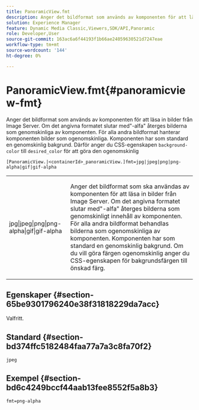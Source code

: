 ```yaml
---
title: PanoramicView.fmt
description: Anger det bildformat som används av komponenten för att läsa in bilder från Image Server.
solution: Experience Manager
feature: Dynamic Media Classic,Viewers,SDK/API,Panoramic
role: Developer,User
source-git-commit: 163ac6a6f44193f1b66ae24059630521d7247eae
workflow-type: tm+mt
source-wordcount: '144'
ht-degree: 0%

---
```


# PanoramicView.fmt{#panoramicview-fmt}

Anger det bildformat som används av komponenten för att läsa in bilder från Image Server. Om det angivna formatet slutar med&quot;-alfa&quot; återges bilderna som genomskinliga av komponenten. För alla andra bildformat hanterar komponenten bilder som ogenomskinliga. Komponenten har som standard en genomskinlig bakgrund. Därför anger du CSS-egenskapen `background-color` till `desired_color` för att göra den ogenomskinlig

`[PanoramicView.|<containerId>_panoramicView.]fmt=jpg|jpeg|png|png-alpha|gif|gif-alpha`

<table id="table_AE7AAFA9B4374E31B51D06511EB96401"> 
 <tbody> 
  <tr> 
   <td colname="col1"> <p> <span class="codeph"> jpg|jpeg|png|png-alpha|gif|gif-alpha </span> </p> </td> 
   <td colname="col2"> <p> Anger det bildformat som ska användas av komponenten för att läsa in bilder från Image Server. Om det angivna formatet slutar med"-alfa" återges bilderna som genomskinligt innehåll av komponenten. För alla andra bildformat behandlas bilderna som ogenomskinliga av komponenten. Komponenten har som standard en genomskinlig bakgrund. Om du vill göra färgen ogenomskinlig anger du CSS-egenskapen för bakgrundsfärgen till önskad färg. </p> </td> 
  </tr> 
 </tbody> 
</table>

## Egenskaper {#section-65be9301796240e38f31818229da7acc}

Valfritt.

## Standard {#section-bd374ffc5182484faa77a7a3c8fa70f2}

`jpeg`

## Exempel {#section-bd6c4249bccf44aab13fee8552f5a8b3}

`fmt=png-alpha`
